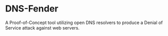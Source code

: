 # DNS-Fender
A Proof-of-Concept tool utilizing open DNS resolvers to produce a Denial of Service attack against web servers.
